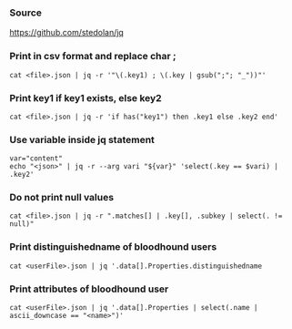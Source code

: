 ### Source
https://github.com/stedolan/jq

### Print in csv format and replace char ;
```
cat <file>.json | jq -r '"\(.key1) ; \(.key | gsub(";"; "_"))"'
```

### Print key1 if key1 exists, else key2
```
cat <file>.json | jq -r 'if has("key1") then .key1 else .key2 end'
```

### Use variable inside jq statement
```
var="content"
echo "<json>" | jq -r --arg vari "${var}" 'select(.key == $vari) | .key2'
```

### Do not print null values
```
cat <file>.json | jq -r ".matches[] | .key[], .subkey | select(. != null)" 
```

### Print distinguishedname of bloodhound users
```
cat <userFile>.json | jq '.data[].Properties.distinguishedname
```

### Print attributes of bloodhound user
```
cat <userFile>.json | jq '.data[].Properties | select(.name | ascii_downcase == "<name>")'
```

